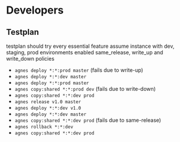 # Developers

## Testplan

testplan should try every essential feature
assume instance with dev, staging, prod environments
enabled same_release, write_up and write_down policies

- `agnes deploy *:*:prod master` (fails due to write-up)
- `agnes deploy *:*:dev master` 
- `agnes deploy *:*:prod master`
- `agnes copy:shared *:*:prod dev` (fails due to write-down)
- `agnes copy:shared *:*:dev prod`
- `agnes release v1.0 master`
- `agnes deploy *:*:dev v1.0`
- `agnes deploy *:*:dev master`
- `agnes copy:shared *:*:dev prod` (fails due to same-release)
- `agnes rollback *:*:dev`
- `agnes copy:shared *:*:dev prod`
